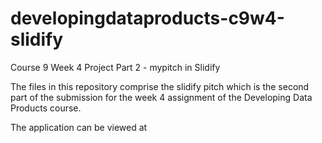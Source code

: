 # developingdataproducts-c9w4-slidify

Course 9 Week 4 Project Part 2 - mypitch in Slidify

The files in this repository comprise the slidify pitch which is the second part of the submission for the week 4 
assignment of the Developing Data Products course.

The application can be viewed at 

